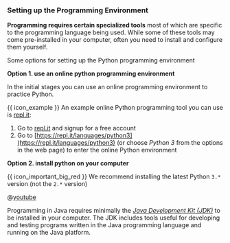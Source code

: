 ### Setting up the Programming Environment

**Programming requires certain specialized tools** most of which are specific to the programming language being used. While some of these tools may come pre-installed in your computer, often you need to install and configure them yourself.

<div class="alt-python">

Some options for setting up the Python programming environment

**Option 1. use an online python programming environment**

In the initial stages you can use an online programming environment to practice Python. 

<box>

{{ icon_example }} An example online Python programming tool you can use is [repl.it](https://repl.it/repls):

1. Go to [repl.it](https://repl.it/repls) and signup for a free account
1. Go to [https://repl.it/languages/python3](https://repl.it/languages/python3) (or choose _Python 3_ from the options in the web page) to enter the online Python environment

</box>


**Option 2. install python on your computer**

{{ icon_important_big_red }} We recommend installing the latest Python `3.*` version (not the `2.*` version)

<panel type="seamless" header="{{ icon_video }} How to install Python on Windows">

@[youtube](dX2-V2BocqQ)

</panel>

</div>
<div class="alt-java">

Programming in Java requires minimally the [_Java Development Kit (JDK)_](http://www.oracle.com/technetwork/java/javase/downloads/jdk9-downloads-3848520.html) to be installed in your computer. The JDK includes tools useful for developing and testing programs written in the Java programming language and running on the Java platform.

</div>